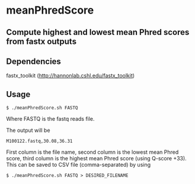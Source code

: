 # meanPhredScore

## Compute highest and lowest mean Phred scores from fastx outputs

## Dependencies
fastx_toolkit (http://hannonlab.cshl.edu/fastx_toolkit)

## Usage
```
$ ./meanPhredScore.sh FASTQ
```
Where FASTQ is the fastq reads file.

The output will be 
```
M100122.fastq,30.08,36.31
```
First column is the file name, second column is the lowest mean Phred score, third column is the highest mean Phred score (using Q-score +33). This can be saved to CSV file (comma-separated) by using
```
$ ./meanPhredScore.sh FASTQ > DESIRED_FILENAME
```



